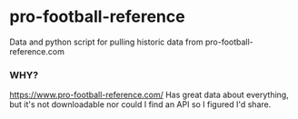 # pro-football-reference
Data and python script for pulling historic data from pro-football-reference.com

### WHY?
https://www.pro-football-reference.com/
Has great data about everything, but it's not downloadable nor could I find an API so I figured I'd share.